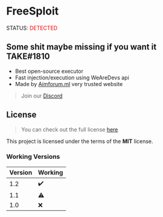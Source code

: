 FreeSploit
============
STATUS: <span style="color:red;">DETECTED</span>
## Some shit maybe missing if you want it TAKE#1810
- Best open-source executor
- Fast injection/execution using WeAreDevs api
- Made by [Aimforum.ml](https://aimforum.ml) very trusted website
> Join our [Discord](https://aimforum.ml/freesploitdis.html)
## License
>You can check out the full license [here](https://github.com/AimSploit/FreeSploit/blob/main/LICENSE)

This project is licensed under the terms of the **MIT** license.

### Working Versions

| Version | Working            |
| ------- | ------------------ |
| 1.2     | ✔️ |
| 1.1     | :warning: |
| 1.0     | :x: |
